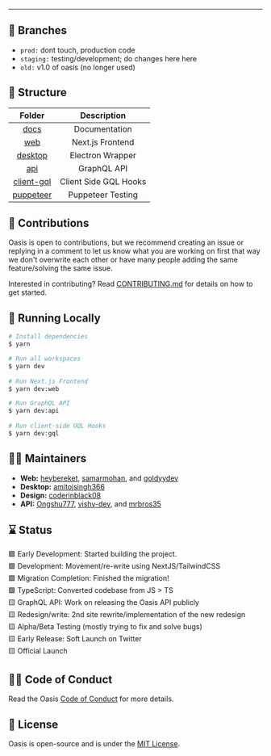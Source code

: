 ---

## 🌴 Branches
- ```prod:``` dont touch, production code
- ```staging:``` testing/development; do changes here here
- ```old:``` v1.0 of oasis (no longer used)

## 🧱 Structure

| Folder                               |      Description       |
| :----------------------------------: | :-------------------:  |
| [docs](/docs)                      |     Documentation      |
| [web](/packages/web)               |   Next.js Frontend     |
| [desktop](desktop)                 |    Electron Wrapper    |
| [api](/packages/api)               |     GraphQL API        |
| [client-gql](/packages/client-gql) |  Client Side GQL Hooks |
| [puppeteer](/packages/puppeteer)   |   Puppeteer Testing    |

## 🚀 Contributions

Oasis is open to contributions, but we recommend creating an issue or replying in a comment to let us know what you are working on first that way we don't overwrite each other or have many people adding the same feature/solving the same issue. <br/>

Interested in contributing? Read [CONTRIBUTING.md](/docs/CONTRIBUTING.md) for details on how to get started.

## 🔨 Running Locally
```bash
# Install dependencies
$ yarn

# Run all workspaces
$ yarn dev
 
# Run Next.js Frontend
$ yarn dev:web

# Run GraphQL API
$ yarn dev:api
 
# Run client-side GQL Hooks
$ yarn dev:gql
```

## 👋🏻 Maintainers 
- **Web:** [heybereket](https://github.com/heybereket), [samarmohan](https://github.com/samarmohan), and [goldyydev](https://github.com/goldyydev)
- **Desktop:** [amitojsingh366](https://github.com/amitojsingh366)
- **Design:** [coderinblack08](https://github.com/coderinblack08)
- **API:** [Ongshu777](https://github.com/Ongshu777), [vishy-dev](https://github.com/vishy-dev), and [mrbros35](https://github.com/mrbros35)

## ⌛ Status
🟩 Early Development: Started building the project. <br>
🟩 Development: Movement/re-write using NextJS/TailwindCSS <br>
🟩 Migration Completion: Finished the migration! <br>
🟩 TypeScript: Converted codebase from JS > TS <br>
🟨 GraphQL API: Work on releasing the Oasis API publicly <br>
🟨 Redesign/write: 2nd site rewrite/implementation of the new redesign <br>
🟨 Alpha/Beta Testing (mostly trying to fix and solve bugs) <br>
🟨 Early Release: Soft Launch on Twitter <br>
🟨 Official Launch <br>

## ✍🏻 Code of Conduct
Read the Oasis [Code of Conduct](/.github/CODE_OF_CONDUCT.md) for more details. 

## 📄 License
Oasis is open-source and is under the [MIT License](LICENSE). 
